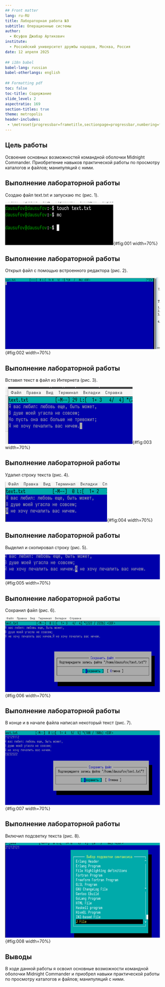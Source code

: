 ```yaml
---
## Front matter
lang: ru-RU
title: Лабораторная работа №9
subtitle: Операционные системы
author:
  - Юсуфов Джабар Артикович
institute:
  - Российский университет дружбы народов, Москва, Россия
date: 12 апреля 2025

## i18n babel
babel-lang: russian
babel-otherlangs: english

## Formatting pdf
toc: false
toc-title: Содержание
slide_level: 2
aspectratio: 169
section-titles: true
theme: metropolis
header-includes:
 - \metroset{progressbar=frametitle,sectionpage=progressbar,numbering=fraction}
---
```


## Цель работы 

Освоение основных возможностей командной оболочки Midnight Commander. Приобретение навыков практической работы по просмотру каталогов и файлов; манипуляций с ними.

## Выполнение лабораторной работы

Создаю файл text.txt и запускаю mc (рис. 1).

![Создание файла](image/1.png){#fig:001 width=70%}

## Выполнение лабораторной работы

Открыл файл с помощью встроенного редактора (рис. 2).

![Открытие файла](image/2.png){#fig:002 width=70%}

## Выполнение лабораторной работы

Вставил текст в файл из Интернета (рис. 3).

![Вставка текста в файл](image/3.png){#fig:003 width=70%}

## Выполнение лабораторной работы

Удалил строку текста (рис. 4).

![Удаление строки текста](image/4.png){#fig:004 width=70%}

## Выполнение лабораторной работы

Выделил и скопировал строку (рис. 5).

![Выделение и копирование текста](image/5.png){#fig:005 width=70%}

## Выполнение лабораторной работы

Сохранил файл (рис. 6).

![Сохранение файла](image/6.png){#fig:006 width=70%}

## Выполнение лабораторной работы

В конце и в начале файла написал некоторый текст (рис. 7).

![Написание доп. текста](image/7.png){#fig:007 width=70%}

## Выполнение лабораторной работы

Включил подсветку текста (рис. 8).

![Включение подсветки текста](image/8.png){#fig:008 width=70%}


## Выводы

В ходе данной работы я освоил основные возможности командной оболочки Midnight Commander и приобрел навыки практической работы по просмотру каталогов и файлов; манипуляций с ними.












































